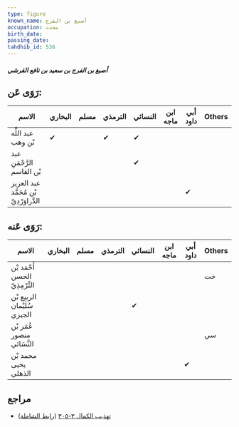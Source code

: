 ```yaml
---
type: figure
known_name: أصبغ بن الفرج
occupation: محدث
birth_date:
passing_date:
tahdhib_id: 536
---
```

##### أصبغ بن الفرج بن سعيد بن نافع القرشي

## رَوَى عَن:
| الاسم                                   | البخاري | مسلم | الترمذي | النسائي | ابن ماجه | أبي داود | Others |
| --------------------------------------- | ------- | ---- | ------- | ------- | -------- | -------- | ------ |
| عبد اللَّه بْن وهب                      | ✔       |      | ✔       | ✔       |          |          |        |
| عبد الرَّحْمَنِ بْن القاسم              |         |      |         | ✔       |          |          |        |
| عبد العزيز بْن مُحَمَّد الدَّراوَرْدِيّ |         |      |         |         |          | ✔        |        |
## رَوَى عَنه:
| الاسم                           | البخاري | مسلم | الترمذي | النسائي | ابن ماجه | أبي داود | Others |
| ------------------------------- | ------- | ---- | ------- | ------- | -------- | -------- | ------ |
| أَحْمَد بْن الحسن التِّرْمِذِيّ |         |      |         |         |          |          | خت     |
| الربيع بْن سُلَيْمان الجيزي     |         |      |         | ✔       |          |          |        |
| عُمَر بْن منصور النَّسَائي      |         |      |         |         |          |          | سي     |
| محمد بْن يحيى الذهلي            |         |      |         |         |          | ✔        |        |
## مراجع
- [تهذيب الكمال ٣-٣٠٥](obsidian://open?vault=Tahdhib-al-Kamal&file=Figures/٥٣٦-أصبغ%20بن%20الفرج%20بن%20سعيد%20بن%20نافع%20القرشي) ([رابط الشاملة](https://shamela.ws/book/3722/1319))